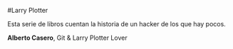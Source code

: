 #Larry Plotter

Esta serie de libros cuentan la historia de un hacker de los que hay pocos.

**Alberto Casero**, Git & Larry Plotter Lover
